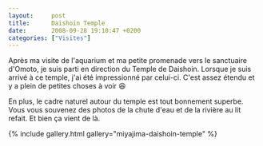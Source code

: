 ```yaml
---
layout:     post
title:      Daishoin Temple
date:       2008-09-28 19:10:47 +0200
categories: ["Visites"]
---
```


Après ma visite de l'aquarium et ma petite promenade vers le sanctuaire d'Omoto, je suis parti en direction du
Temple de Daishoin. Lorsque je suis arrivé à ce temple, j'ai été impressionné par celui-ci. C'est assez étendu et y
a plein de petites choses à voir :laughing:

<!--more-->

En plus, le cadre naturel autour du temple est tout bonnement superbe. Vous vous souvenez des photos de la chute
d'eau et de la rivière au lit refait. Et bien ça vient de là.

{% include gallery.html gallery="miyajima-daishoin-temple" %}